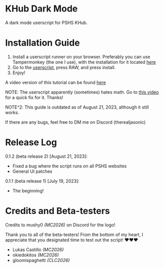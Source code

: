 # KHub Dark Mode
A dark mode userscript for PSHS KHub.


# Installation Guide

1. Install a userscript runner on your browser. Preferably you can use Tampermonkey (the one I use), with the installation for it located [here](https://www.tampermonkey.net/)
2. Go to the [userscript](https://github.com/JaSonic4PSHSMC/pshsdarkmode/blob/main/khubdarkmode.user.js), press RAW, and press install.
3. Enjoy!

A video version of this tutorial can be found [here](https://www.youtube.com/watch?v=YpNpWdUvdZA)

NOTE: The userscript apparently (sometimes) hates math. Go to [this video](https://youtu.be/NsKCpd5a09Q) for a quick fix for it. Thanks!

NOTE^2: This guide is outdated as of August 21, 2023, although it still works.

If there are any bugs, feel free to DM me on Discord (therealjasonic)


# Release Log

0.1.2 (beta release 2) [August 21, 2023]:
- Fixed a bug where the script runs on all PSHS websites
- General UI patches

0.1.1 (beta release 1) [July 19, 2023]:
- The beginning!


# Credits and Beta-testers

Credits to mushy0 *(MC2026)* on Discord for the logo!

Thank you to all of the beta-testers! From the bottom of my heart, I appreciate that you designated time to test out the script! ❤️❤️❤️
- Lukas Castillo *(MC2026)*
- okiedokitos *(MC2026)*
- gloomispaghetti *(CLC2026)*
